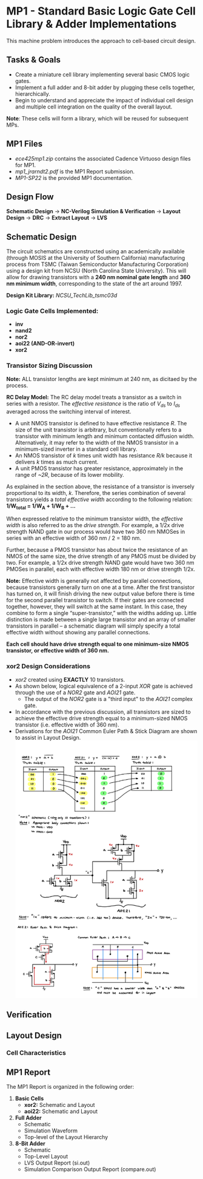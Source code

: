 # MP1 - Standard Basic Logic Gate Cell Library & Adder Implementations

This machine problem introduces the approach to cell-based circuit design. 

## Tasks & Goals 
* Create a miniature cell library implementing several basic CMOS logic gates. 
* Implement a full adder and 8-bit adder by plugging these cells together, hierarchically. 
* Begin to understand and appreciate the impact of individual cell design and multiple cell integration on the quality of the overall layout. 

**Note**: These cells will form a library, which will be reused for subsequent MPs. 

## MP1 Files
* *ece425mp1.zip* contains the associated Cadence Virtuoso design files for MP1.
* *mp1_jrarndt2.pdf* is the MP1 Report submission.
* *MP1-SP22* is the provided MP1 documentation. 

## Design Flow 
**Schematic Design** -> **NC-Verilog Simulation & Verification** -> **Layout Design** -> **DRC** -> **Extract Layout** -> **LVS**

## Schematic Design
The circuit schematics are constructed using an academically available (through MOSIS at the University of Southern California) manufacturing process from TSMC (Taiwan Semiconductor Manufacturing Corporation) using a design kit from NCSU (North Carolina State University). This will allow for drawing transistors with a **240 nm nominal gate length** and **360 nm minimum width**, corresponding to the state of the art around 1997.

**Design Kit Library:** *NCSU_TechLib_tsmc03d*

### Logic Gate Cells Implemented:
* **inv**
* **nand2**
* **nor2**
* **aoi22 (AND-OR-invert)**
* **xor2**

### Transistor Sizing Discussion
**Note:** ALL transistor lengths are kept minimum at 240 nm, as dicitaed by the process. 

**RC Delay Model:** The RC delay model treats a transistor as a switch in series with a resistor. The *effective resistance* is the ratio of *V<sub>ds</sub>* to *I<sub>ds</sub>* averaged across the switching interval of interest.
* A unit NMOS transistor is defined to have effective resistance *R*. The size of the unit transistor is arbitrary, but conventionally refers to a transistor with minimum length and minimum contacted diffusion width. Alternatively, it may refer to the width of the NMOS transistor in a minimum-sized inverter in a standard cell library.
* An NMOS transistor of *k* times unit width has resistance *R/k* because it delivers *k* times as much current.
* A unit PMOS transistor has greater resistance, approximately in the range of *~2R*, because of its lower mobility.

As explained in the section above, the resistance of a transistor is inversely proportional to its width, *k*. Therefore, the series combination of several transistors yields a *total effective width* according to the following relation: **1/W<sub>total</sub> = 1/W<sub>A</sub> + 1/W<sub>B</sub> + ...**

When expressed relative to the minimum transistor width, the *effective width* is also referred to as the *drive strength*. For example, a 1/2x drive strength NAND gate in our process would have two 360 nm NMOSes in series with an effective width of 360 nm / 2 = 180 nm.

Further, because a PMOS transistor has about twice the resistance of an NMOS of the same size, the drive strength of any PMOS must be divided by two. For example, a 1/2x drive strength NAND gate would have two 360 nm PMOSes in parallel, each with effective width 180 nm or drive strength 1/2x.

**Note:** Effective width is generally not affected by parallel connections, because transistors generally turn on one at a time. After the first transistor has turned on, it will finish driving the new output value before there is time for the second parallel transistor to switch. If their gates are connected together, however, they will switch at the same instant. In this case, they combine to form a single “super-transistor,” with the widths adding up. Little distinction is made between a single large transistor and an array of smaller transistors in parallel – a schematic diagram will simply specify a total effective width without showing any parallel connections.

**Each cell should have drive strength equal to one minimum-size NMOS transistor, or effective width of 360 nm.**

### xor2 Design Considerations
* *xor2* created using **EXACTLY** 10 transistors.
* As shown below, logical equivalence of a 2-input *XOR* gate is achieved through the use of a *NOR2* gate and *AOI21* gate.
    * The output of the *NOR2* gate is a "third input" to the *AOI21* complex gate. 
* In accordance with the previous discussion, all transistors are sized to achieve the effective drive strength equal to a minimum-sized NMOS transistor (i.e. effective width of 360 nm).
* Derivations for the *AOI21* Common Euler Path & Stick Diagram are shown to assist in Layout Design.
![MP1-xor2](https://github.com/jackrarndt/AM2901/blob/main/MP1%20-%20Standard%20Basic%20Logic%20Gate%20Cell%20Library%20%26%20Adder%20Implementations/Additional%20Figures/MP1-xor2.jpg)

## Verification

## Layout Design

### Cell Characteristics







## MP1 Report
The MP1 Report is organized in the following order:
1. **Basic Cells**
    * **xor2:** Schematic and Layout
    * **aoi22:** Schematic and Layout
2. **Full Adder**
    * Schematic
    * Simulation Waveform
    * Top-level of the Layout Hierarchy
3. **8-Bit Adder**
    * Schematic
    * Top-Level Layout
    * LVS Output Report (si.out)
    * Simulation Comparison Output Report (compare.out)



